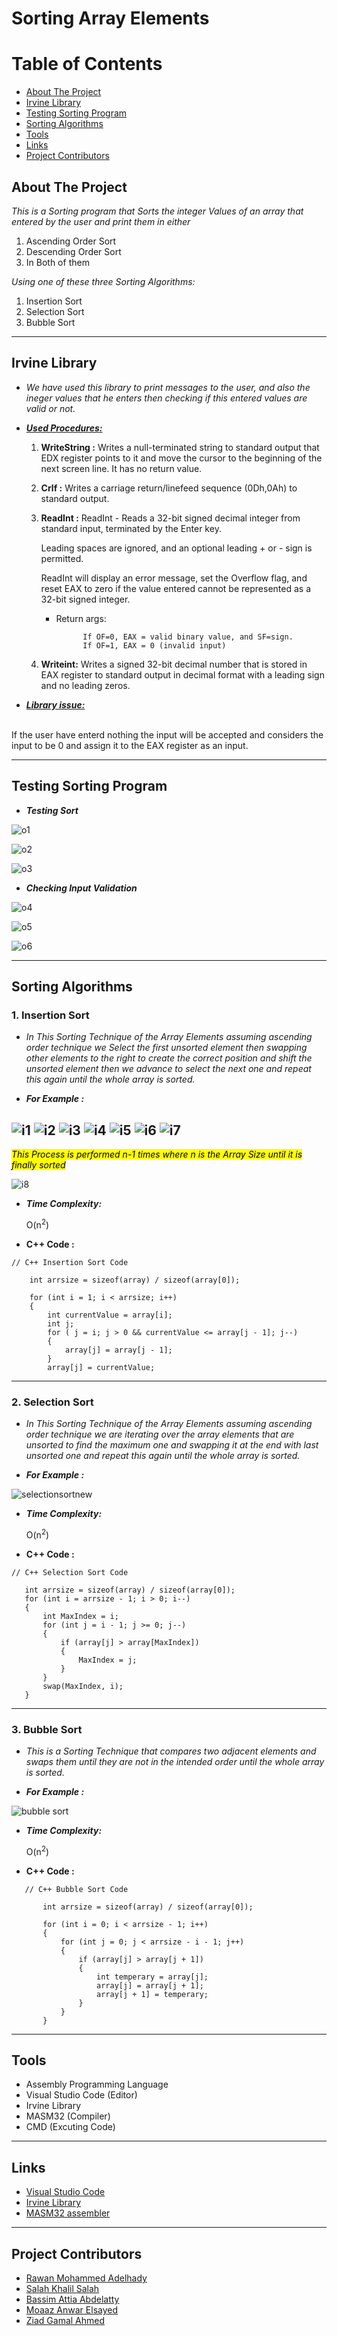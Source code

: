 <!--Bassim Attia
Rawan Mohammed
Ziad Gamal
Salah Khalil
Moaaz Anwar-->

# Sorting Array Elements
# Table of Contents  
* [About The Project](#About-The-Project)  
* [Irvine Library](#Irvine-Library)
* [Testing Sorting Program](#Testing-Sorting-Program)
* [Sorting Algorithms](#Sorting-Algorithms)
* [Tools](#Tools)
* [Links](#Links)
* [Project Contributors](#Project-Contributors)
## About The Project
*This is a Sorting program that Sorts the integer Values of an array that entered by the user 
and print them in either*
1. Ascending Order Sort
2. Descending Order Sort
3. In Both of them

*Using one of these three Sorting Algorithms:*
1. Insertion Sort
2. Selection Sort
3. Bubble Sort
***
## Irvine Library
* *We have used this library to print messages to the user, and also the ineger values that he enters then checking if this entered values are valid or not.*

* ***<ins>Used Procedures:</ins>***
    1. **WriteString :**  Writes a null-terminated string to standard output that EDX register points to it and move the cursor to the beginning of the next screen line. It has no return value.
    2. **Crlf :** Writes a carriage return/linefeed sequence (0Dh,0Ah) to standard output.
    3. **ReadInt :** ReadInt - Reads a 32-bit signed decimal integer from standard input, terminated by the Enter key.

        Leading spaces are ignored, and an optional leading + or - sign is permitted.

         ReadInt will display an error message, set the Overflow flag, and reset EAX to zero if the value entered cannot be represented as a 32-bit signed integer.

         - Return args:
         
                     If OF=0, EAX = valid binary value, and SF=sign.
                     If OF=1, EAX = 0 (invalid input)
                     
    4. **Writeint:** Writes a signed 32-bit decimal number that is stored in EAX register to standard output in decimal format with a leading sign and no leading zeros.
* ***<ins>Library issue:</ins>***
<br>
         If the user have enterd nothing the input will be accepted and considers the input to be 0 and assign it to the EAX register as an input.
         
         
***

## Testing Sorting Program
* ***Testing Sort***

![o1](https://user-images.githubusercontent.com/47761503/148268481-39473cd7-f20e-4ce4-b25c-d9352417b174.PNG)

![o2](https://user-images.githubusercontent.com/47761503/148268525-d818368d-865f-410b-b7ac-247867a48c38.PNG)

![o3](https://user-images.githubusercontent.com/47761503/148270028-cc44f6b3-2ea0-4c4e-b41e-89088e28792f.PNG)

* ***Checking Input Validation***

![o4](https://user-images.githubusercontent.com/47761503/148270335-d8da02c1-8c5d-4cb7-979e-fece182c515a.PNG)

![o5](https://user-images.githubusercontent.com/47761503/148270378-98ce29f8-85a7-4b2a-ae35-a02145218b4b.PNG)

![o6](https://user-images.githubusercontent.com/47761503/148270423-69523d4d-0c73-420b-9da4-7d7dbd5c4647.PNG)


***

## Sorting Algorithms
### 1. Insertion Sort 

*   *In This Sorting Technique of the Array Elements assuming ascending order technique we Select the first unsorted element then swapping other elements to the right to create the correct position and shift the unsorted element then we advance to select the next one and repeat this again until the whole array is sorted.*


* **_For Example :_**

![i1](https://user-images.githubusercontent.com/47761503/148007906-2e9e987e-635e-4888-8c17-b017cb5035e2.PNG)
![i2](https://user-images.githubusercontent.com/47761503/148007911-2bad673b-f755-4520-bffa-59f4e615d36f.PNG)
![i3](https://user-images.githubusercontent.com/47761503/148007913-a9ec273d-658e-4fb1-be69-5f74e7b5a2fb.PNG)
![i4](https://user-images.githubusercontent.com/47761503/148007914-641eabde-3408-42f4-8c90-3d5783cf0e8b.PNG)
![i5](https://user-images.githubusercontent.com/47761503/148007919-5a2d96c5-1d4e-4a8c-9470-f2172e88efdb.PNG)
![i6](https://user-images.githubusercontent.com/47761503/148007920-02e106eb-a4ef-4592-918e-a9fdac42a86a.PNG)
![i7](https://user-images.githubusercontent.com/47761503/148007922-084cb7a8-855a-416d-9272-7a95b1728917.PNG)
---
 <mark> *This Process is performed n-1 times where n is the Array Size until it is finally sorted* </mark>
    
![i8](https://user-images.githubusercontent.com/47761503/148007905-de837187-0d55-40ca-b745-930ac06fe01b.PNG)

*  **_Time Complexity:_**
    
     O(n<sup>2</sup>)
     
 * **C++ Code :**
 
```
// C++ Insertion Sort Code

	int arrsize = sizeof(array) / sizeof(array[0]);

	for (int i = 1; i < arrsize; i++)
	{
		int currentValue = array[i];
		int j;
		for ( j = i; j > 0 && currentValue <= array[j - 1]; j--)
		{
			array[j] = array[j - 1];
		}
		array[j] = currentValue;

```
***

### 2. Selection Sort 

*   *In This Sorting Technique of the Array Elements assuming ascending order technique we are iterating over the array elements that are unsorted to find the maximum one and swapping it at the end with last unsorted one and repeat this again until the whole array is sorted.*


* **_For Example :_**

![selectionsortnew](https://user-images.githubusercontent.com/47761503/147995391-86e05f72-c24f-4dfd-a00a-4b119f74577c.png)

*  **_Time Complexity:_**
    
     O(n<sup>2</sup>)
     
 * **C++ Code :**
 ```
// C++ Selection Sort Code

	int arrsize = sizeof(array) / sizeof(array[0]);
	for (int i = arrsize - 1; i > 0; i--)
	{
		int MaxIndex = i;
		for (int j = i - 1; j >= 0; j--)
		{
			if (array[j] > array[MaxIndex])
			{
				MaxIndex = j;
			}
		}
		swap(MaxIndex, i);
	}

```
***

### 3. Bubble Sort

*   *This is a Sorting Technique that compares two adjacent elements and swaps them until they are not in the intended order until the whole array is sorted.*


* **_For Example :_**

![bubble sort](https://user-images.githubusercontent.com/47761503/148011706-3e334a1e-9e12-4ec8-ab23-a7effd0445c9.png)


*  **_Time Complexity:_**
    
     O(n<sup>2</sup>)
     
 * **C++ Code :**
 ```
	// C++ Bubble Sort Code

		int arrsize = sizeof(array) / sizeof(array[0]);

		for (int i = 0; i < arrsize - 1; i++)
		{
			for (int j = 0; j < arrsize - i - 1; j++)
			{
				if (array[j] > array[j + 1])
				{
					int temperary = array[j];
					array[j] = array[j + 1];
					array[j + 1] = temperary;
				}
			}
		}

```
***
## Tools
* Assembly Programming Language
* Visual Studio Code (Editor)
* Irvine Library
* MASM32 (Compiler)
* CMD (Excuting Code)

***
## Links

* [ Visual Studio Code ](https://code.visualstudio.com/Download)
* [ Irvine Library ](http://csc.csudh.edu/mmccullough/asm/help/index.html?page=source%2Fmacros32%2Fmdumpmem.htm)
* [ MASM32 assembler ](https://www.masm32.com)

***
## Project Contributors
* [Rawan Mohammed Adelhady](https://github.com/rawanmohammed99/)
* [Salah Khalil Salah](https://github.com/SalahKhalil1/)
* [Bassim Attia Abdelatty](https://github.com/Baccem/)
* [Moaaz Anwar Elsayed](https://github.com/moaaz1010/)
* [Ziad Gamal Ahmed](https://github.com/ziiadgamal/)

